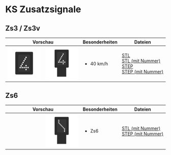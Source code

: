 # KS Zusatzsignale

## Zs3 / Zs3v

<table>
  <thead>
    <tr>
      <th colspan="2">Vorschau</th>
      <th>Besonderheiten</th>
      <th>Dateien</th>
    </tr>
  </thead>
  <tbody>
    <tr>
      <td width="200"><img src='export/ZS_Zs3_4-front.png' /></td>
      <td width="200"><img src='export/ZS_Zs3_4_NR-front.png' /></td>
      <td>
        <ul>
          <li>40 km/h</li>
        </ul>
      </td>
      <td>
        <a href="export/ZS_Zs3_4.stl">STL</a><br />
        <a href="export/ZS_Zs3_4_NR.stl">STL&nbsp;(mit&nbsp;Nummer)</a><br />
        <a href="export/ZS_Zs3_4.step">STEP</a><br />
        <a href="export/ZS_Zs3_4_NR.step">STEP&nbsp;(mit&nbsp;Nummer)</a><br />
      </td>
    </tr>
  </tbody>
</table>

## Zs6

<table>
  <thead>
    <tr>
      <th colspan="2">Vorschau</th>
      <th>Besonderheiten</th>
      <th>Dateien</th>
    </tr>
  </thead>
  <tbody>
    <tr>
      <td width="200"></td>
      <td width="200"><img src='export/ZS_Zs6_NR-front.png' /></td>
      <td>
        <ul>
          <li>Zs6</li>
        </ul>
      </td>
      <td>
        <a href="export/ZS_Zs6_NR.stl">STL&nbsp;(mit&nbsp;Nummer)</a>
        <a href="export/ZS_Zs6_NR.step">STEP&nbsp;(mit&nbsp;Nummer)</a>
      </td>
    </tr>
  </tbody>
</table>
